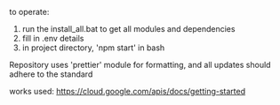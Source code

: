 to operate:

1.  run the install_all.bat to get all modules and dependencies
2.  fill in .env details
3.  in project directory, 'npm start' in bash

Repository uses 'prettier' module for formatting, and all updates should adhere to the standard

works used:
https://cloud.google.com/apis/docs/getting-started